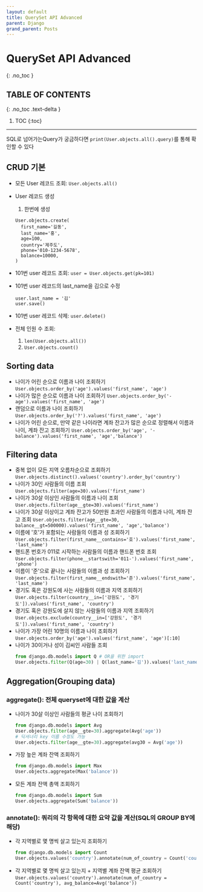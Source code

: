```yaml
---
layout: default
title: QuerySet API Advanced
parent: Django
grand_parent: Posts
---
```


# QuerySet API Advanced
{: .no_toc }

## TABLE OF CONTENTS
{: .no_toc .text-delta }

1. TOC
{:toc}

---

SQL로 넘어가는Query가 궁금하다면 `print(User.objects.all().query)`를 통해 확인할 수 있다

## CRUD 기본
* 모든 User 레코드 조회: `User.objects.all()`
* User 레코드 생성
  1. 한번에 생성
  ```
  User.objects.create(
    first_name='길동',
    last_name='홍',
    age=100,
    country='제주도',
    phone='010-1234-5678',
    balance=10000,
  )
  ```
* 101번 user 레코드 조회: `user = User.objects.get(pk=101)`
* 101번 user 레코드의 last_name을 김으로 수정
  ```
  user.last_name = '김'
  user.save()
  ```
* 101번 user 레코드 삭제: `user.delete()`

* 전체 인원 수 조회:
  1. `len(User.objects.all())`
  2. `User.objects.count()`
  
## Sorting data
* 나이가 어린 순으로 이름과 나이 조회하기
  `User.objects.order_by('age').values('first_name', 'age')`
* 나이가 많은 순으로 이름과 나이 조회하기
  `User.objects.order_by('-age').values('first_name', 'age')`
* 랜덤으로 이름과 나이 조회하기
  `User.objects.order_by('?').values('first_name', 'age')`
* 나이가 어린 순으로, 만약 같은 나이라면 계좌 잔고가 많은 순으로 정렬해서 이름과 나이, 계좌 잔고 조회하기
  `User.objects.order_by('age', '-balance').values('first_name', 'age','balance')`

## Filtering data
* 중복 없이 모든 지역 오름차순으로 조회하기
  `User.objects.distinct().values('country').order_by('country')`
* 나이가 30인 사람들의 이름 조회
  `User.objects.filter(age=30).values('first_name')`
* 나이가 30살 이상인 사람들의 이름과 나이 조회
  `User.objects.filter(age__gte=30).values('first_name')`
* 나이가 30살 이상이고 계좌 잔고가 50만원 초과인 사람들의 이름과 나이, 계좌 잔고 조회
  `User.objects.filter(age__gte=30, balance__gt=500000).values('first_name', 'age','balance')`
* 이름에 '호'가 포함되는 사람들의 이름과 성 조회하기
  `User.objects.filter(first_name__contains='호').values('first_name', 'last_name')`
* 핸드폰 번호가 011로 시작하는 사람들의 이름과 핸드폰 번호 조회
  `User.objects.filter(phone__startswith='011-').values('first_name', 'phone')`
* 이름이 '준'으로 끝나는 사람들의 이름과 성 조회하기
  `User.objects.filter(first_name__endswith='준').values('first_name', 'last_name')`
* 경기도 혹은 강원도에 사는 사람들의 이름과 지역 조회하기
  `User.objects.filter(country__in=['강원도', '경기도']).values('first_name', 'country')`
* 경기도 혹은 강원도에 살지 않는 사람들의 이름과 지역 조회하기
  `User.objects.exclude(country__in=['강원도', '경기도']).values('first_name', 'country')`
* 나이가 가장 어린 10명의 이름과 나이 조회하기
  `User.objects.order_by('age').values('first_name', 'age')[:10]`
* 나이가 30이거나 성이 김씨인 사람들 조회
  ```python
  from django.db.models import Q # OR을 위한 import
  User.objects.filter(Q(age=30) | Q(last_name='김')).values('last_name', 'age')
  ```
## Aggregation(Grouping data)
### aggregate(): 전체 queryset에 대한 값을 계산
* 나이가 30살 이상인 사람들의 평균 나이 조회하기
  ```python
  from django.db.models import Avg
  User.objects.filter(age__gte=30).aggregate(Avg('age'))
  # 딕셔너리 key 이름 수정도 가능
  User.objects.filter(age__gte=30).aggregate(avg30 = Avg('age'))
  ```
* 가장 높은 계좌 잔액 조회하기
  ```python
  from django.db.models import Max
  User.objects.aggregate(Max('balance'))
* 모든 계좌 잔액 총액 조회하기
  ```python
  from django.db.models import Sum
  User.objects.aggregate(Sum('balance'))
  ```
### annotate(): 쿼리의 각 항목에 대한 요약 값을 계산(SQL의 GROUP BY에 해당)
* 각 지역별로 몇 명씩 살고 있는지 조회하기
  ```python
  from django.db.models import Count
  User.objects.values('country').annotate(num_of_country = Count('country'))
  ```
* 각 지역별로 몇 명씩 살고 있는지 + 지역별 계좌 잔액 평균 조회하기
  `User.objects.values('country').annotate(num_of_country = Count('country'), avg_balance=Avg('balance'))`
